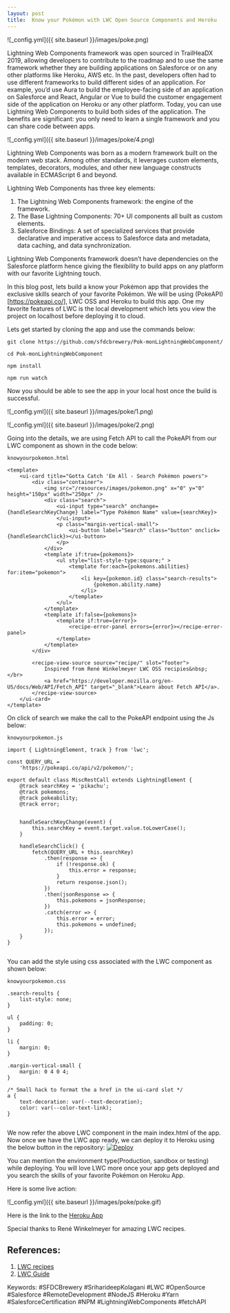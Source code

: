 ```yaml
---
layout: post
title:  Know your Pokémon with LWC Open Source Components and Heroku 
---
```

![_config.yml]({{ site.baseurl }}/images/poke.png)

Lightning Web Components framework was open sourced in TrailHeaDX 2019, allowing developers to contribute to the roadmap and to use the same framework whether they are building applications on Salesforce or on any other platforms like Heroku, AWS etc. In the past, developers often had to use different frameworks to build different sides of an application. For example, you’d use Aura to build the employee-facing side of an application on Salesforce and React, Angular or Vue to build the customer engagement side of the application on Heroku or any other platform. Today, you can use Lightning Web Components to build both sides of the application. The benefits are significant: you only need to learn a single framework and you can share code between apps. 

![_config.yml]({{ site.baseurl }}/images/poke/4.png)


Lightning Web Components was born as a modern framework built on the modern web stack. Among other standards, it leverages custom elements, templates, decorators, modules, and other new language constructs available in ECMAScript 6 and beyond.

Lightning Web Components has three key elements:

1. The Lightning Web Components framework: the engine of the framework.
2. The Base Lightning Components: 70+ UI components all built as custom elements.
3. Salesforce Bindings: A set of specialized services that provide declarative and imperative  access to Salesforce data and metadata, data caching, and data synchronization.

Lightning Web Components framework doesn’t have dependencies on the Salesforce platform hence giving the flexibility to build apps on any platform with our favorite Lightning touch.

In this blog post, lets build a know your Pokémon app that provides the exclusive skills search of your favorite Pokémon. We will be using (PokeAPI)[https://pokeapi.co/], LWC OSS and Heroku to build this app. One my favorite features of LWC is the local development which lets you view the project on localhost before deploying it to cloud. 

Lets get started by cloning the app and use the commands below:

```
git clone https://github.com/sfdcbrewery/Pok-monLightningWebComponent/

cd Pok-monLightningWebComponent

npm install 

npm run watch 

```
Now you should be able to see the app in your local host  once the build is successful. 

![_config.yml]({{ site.baseurl }}/images/poke/1.png)

![_config.yml]({{ site.baseurl }}/images/poke/2.png)

Going into the details, we are using Fetch API to call the PokeAPI from our LWC component as shown in the code below:

```
knowyourpokemon.html

<template>
    <ui-card title="Gotta Catch 'Em All - Search Pokémon powers">
        <div class="container">
            <img src="/resources/images/pokemon.png" x="0" y="0" height="150px" width="250px" />
            <div class="search">
                <ui-input type="search" onchange={handleSearchKeyChange} label="Type Pokémon Name" value={searchKey}>
                </ui-input>
                <p class="margin-vertical-small">
                    <ui-button label="Search" class="button" onclick={handleSearchClick}></ui-button>
                </p>
            </div>
            <template if:true={pokemons}>
                <ul style="list-style-type:square;" >
                    <template for:each={pokemons.abilities} for:item="pokemon">
                        <li key={pokemon.id} class="search-results">
                            {pokemon.ability.name}
                        </li>
                    </template>
                </ul>
            </template>
            <template if:false={pokemons}>
                <template if:true={error}>
                    <recipe-error-panel errors={error}></recipe-error-panel>
                </template>
            </template>
        </div>

        <recipe-view-source source="recipe/" slot="footer">
            Inspired from René Winkelmeyer LWC OSS recipies&nbsp; </br>
            <a href="https://developer.mozilla.org/en-US/docs/Web/API/Fetch_API" target="_blank">Learn about Fetch API</a>.
        </recipe-view-source>
    </ui-card>
</template>

```
On click of search we make the call to the PokeAPI endpoint using the Js below:

```
knowyourpokemon.js

import { LightningElement, track } from 'lwc';

const QUERY_URL =
    'https://pokeapi.co/api/v2/pokemon/';

export default class MiscRestCall extends LightningElement {
    @track searchKey = 'pikachu';
    @track pokemons;
    @track pokeability;
    @track error;
    
    
    handleSearchKeyChange(event) {
        this.searchKey = event.target.value.toLowerCase();
    }

    handleSearchClick() {
        fetch(QUERY_URL + this.searchKey)
            .then(response => {
                if (!response.ok) {
                    this.error = response;
                }
                return response.json();
            })
            .then(jsonResponse => {
                this.pokemons = jsonResponse;
            })
            .catch(error => {
                this.error = error;
                this.pokemons = undefined;
            });
    }
}


```

You can add the style using css associated with the LWC component as shown below:

```
knowyourpokemon.css

.search-results {
    list-style: none;
}

ul {
    padding: 0;
}

li {
    margin: 0;
}

.margin-vertical-small {
    margin: 0 4 0 4;
}

/* Small hack to format the a href in the ui-card slot */
a {
    text-decoration: var(--text-decoration);
    color: var(--color-text-link);
}


```
We now refer the above LWC component in the main index.html of the app. Now once we have the LWC app ready, we can deploy it to Heroku using the below button in the repository:
[![Deploy](https://www.herokucdn.com/deploy/button.svg)](https://heroku.com/deploy)

You can mention the environment type(Production, sandbox or testing) while deploying. 
You will love LWC more once your app gets deployed and you search the skills of your favorite Pokémon on Heroku App. 

Here is some live action:

![_config.yml]({{ site.baseurl }}/images/poke/poke.gif)

Here is the link to the [Heroku App](https://pokemonlwc.herokuapp.com/)

Special thanks to René Winkelmeyer for amazing LWC recipes.


## References:
1. [LWC recipes](https://github.com/trailheadapps/lwc-recipes-oss) 
1. [LWC Guide](https://lwc.dev/guide/)

Keywords: #SFDCBrewery #SriharideepKolagani #LWC #OpenSource #Salesforce #RemoteDevelopment #NodeJS #Heroku #Yarn #SalesforceCertification #NPM #LightningWebComponents #fetchAPI
